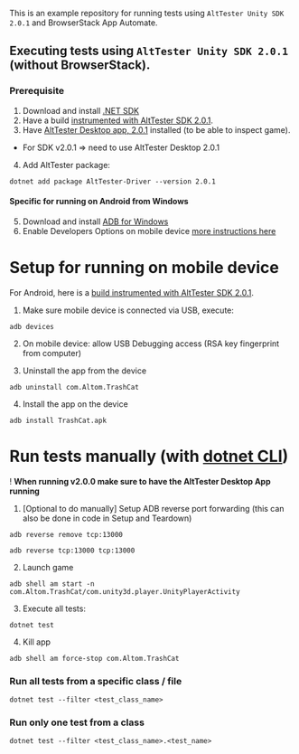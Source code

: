 This is an example repository for running tests using `AltTester Unity SDK 2.0.1` and BrowserStack App Automate. 

## Executing tests using `AltTester Unity SDK 2.0.1` (without BrowserStack).
### Prerequisite

1. Download and install [.NET SDK](https://dotnet.microsoft.com/en-us/download)
2. Have a build [instrumented with AltTester SDK 2.0.1](https://alttester.com/app/uploads/AltTester/TrashCat/TrashCatStandalone2.0.1.zip).
3. Have [AltTester Desktop app, 2.0.1](https://alttester.com/alttester/#pricing) installed (to be able to inspect game).
- For SDK v2.0.1 => need to use AltTester Desktop 2.0.1
4. Add AltTester package:
```
dotnet add package AltTester-Driver --version 2.0.1
```

#### Specific for running on Android from Windows
5. Download and install [ADB for Windows](https://dl.google.com/android/repository/platform-tools-latest-windows.zip)
6. Enable Developers Options on mobile device [more instructions here](https://www.xda-developers.com/install-adb-windows-macos-linux/)

# Setup for running on mobile device
For Android, here is a [build instrumented with AltTester SDK 2.0.1](https://alttester.com/app/uploads/AltTester/TrashCat/TrashCatAndroid2.0.1.zip).

1. Make sure mobile device is connected via USB, execute:

```
adb devices
```

2. On mobile device: allow USB Debugging access (RSA key fingerprint from computer)

3. Uninstall the app from the device

```
adb uninstall com.Altom.TrashCat
```

4. Install the app on the device

```
adb install TrashCat.apk
```

# Run tests manually (with [dotnet CLI](https://learn.microsoft.com/en-us/dotnet/core/tools/dotnet-test))
! **When running v2.0.0 make sure to have the AltTester Desktop App running**

1. [Optional to do manually] Setup ADB reverse port forwarding (this can also be done in code in Setup and Teardown)

```
adb reverse remove tcp:13000
```

```
adb reverse tcp:13000 tcp:13000
```

2. Launch game

```
adb shell am start -n com.Altom.TrashCat/com.unity3d.player.UnityPlayerActivity
```

3. Execute all tests:

```
dotnet test
```

4. Kill app
```
adb shell am force-stop com.Altom.TrashCat
```


### Run all tests from a specific class / file

```
dotnet test --filter <test_class_name>
```

### Run only one test from a class

```
dotnet test --filter <test_class_name>.<test_name>
```
